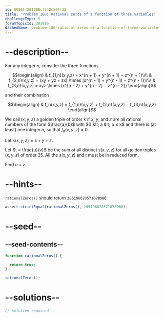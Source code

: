 ```yaml
---
id: 5900f4201000cf542c50ff33
title: 'Problem 180: Rational zeros of a function of three variables'
challengeType: 5
forumTopicId: 301816
dashedName: problem-180-rational-zeros-of-a-function-of-three-variables
---
```


# --description--

For any integer $n$, consider the three functions

$$\begin{align}
  & f_{1,n}(x,y,z) = x^{n + 1} + y^{n + 1} − z^{n + 1}\\\\
  & f_{2,n}(x,y,z) = (xy + yz + zx) \times (x^{n - 1} + y^{n - 1} − z^{n - 1})\\\\
  & f_{3,n}(x,y,z) = xyz \times (x^{n - 2} + y^{n - 2} − z^{n - 2})
\end{align}$$

and their combination

$$\begin{align}
  & f_n(x,y,z) = f_{1,n}(x,y,z) + f_{2,n}(x,y,z) − f_{3,n}(x,y,z)
\end{align}$$

We call $(x,y,z)$ a golden triple of order $k$ if $x$, $y$, and $z$ are all rational numbers of the form $\frac{a}{b}$ with $0 &lt; a &lt; b ≤ k$ and there is (at least) one integer $n$, so that $f_n(x,y,z) = 0$.

Let $s(x,y,z) = x + y + z$.

Let $t = \frac{u}{v}$ be the sum of all distinct $s(x,y,z)$ for all golden triples $(x,y,z)$ of order 35. All the $s(x,y,z)$ and $t$ must be in reduced form.

Find $u + v$.

# --hints--

`rationalZeros()` should return `285196020571078980`.

```js
assert.strictEqual(rationalZeros(), 285196020571078980);
```

# --seed--

## --seed-contents--

```js
function rationalZeros() {

  return true;
}

rationalZeros();
```

# --solutions--

```js
// solution required
```
